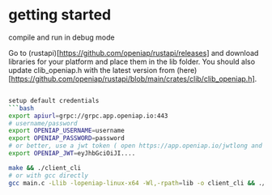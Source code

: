 # getting started
compile and run in debug mode

Go to (rustapi)[https://github.com/openiap/rustapi/releases] and download libraries for your platform and place them in the lib folder.
You should also update clib_openiap.h with the latest version from (here)[https://github.com/openiap/rustapi/blob/main/crates/clib/clib_openiap.h].

```bash

setup default credentials
```bash
export apiurl=grpc://grpc.app.openiap.io:443
# username/password
export OPENIAP_USERNAME=username
export OPENIAP_PASSWORD=password
# or better, use a jwt token ( open https://app.openiap.io/jwtlong and copy the jwt value)
export OPENIAP_JWT=eyJhbGciOiJI....
```

```bash
make && ./client_cli
# or with gcc directly
gcc main.c -Llib -lopeniap-linux-x64 -Wl,-rpath=lib -o client_cli && ./client_cli
```
